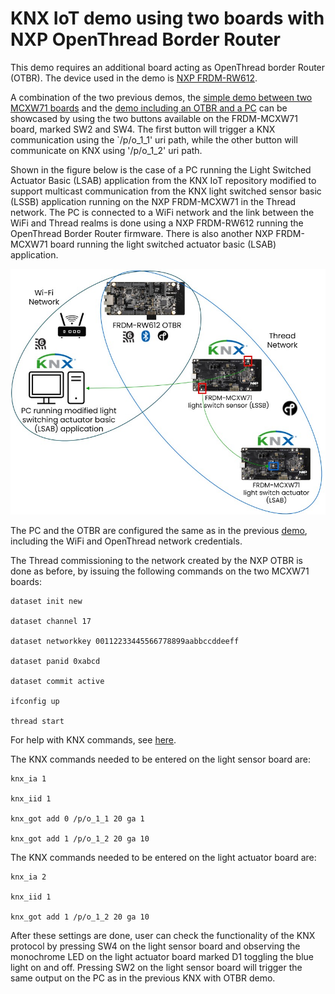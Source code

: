 # KNX IoT demo using two boards with NXP OpenThread Border Router

This demo requires an additional board acting as OpenThread border Router (OTBR). The device used in the demo is [NXP FRDM-RW612](https://www.nxp.com/design/design-center/development-boards-and-designs/FRDM-RW612).

A combination of the two previous demos, the [simple demo between two MCXW71 boards](knx_demo_nxp.md) and the [demo including an OTBR and a PC](knx_demo_nxp_otbr.md) can be showcased by using the two buttons available on the FRDM-MCXW71 board, marked SW2 and SW4. The first button will trigger a KNX communication using the `/p/o_1_1' uri path, while the other button will communicate on KNX using '/p/o_1_2' uri path.

Shown in the figure below is the case of a PC running the Light Switched Actuator Basic (LSAB) application from the KNX IoT repository modified to support multicast communication from the KNX light switched sensor basic (LSSB) application running on the NXP FRDM-MCXW71 in the Thread network. The PC is connected to a WiFi network and the link between the WiFi and Thread realms is done using a NXP FRDM-RW612 running the OpenThread Border Router firmware. There is also another NXP FRDM-MCXW71 board running the light switched actuator basic (LSAB) application.

![](images/two_knx_boards_otbr_pc_demo.jpg)

The PC and the OTBR are configured the same as in the previous [demo](knx_demo_nxp_otbr.md), including the WiFi and OpenThread network credentials.

The Thread commissioning to the network created by the NXP OTBR is done as before, by issuing the following commands on the two MCXW71 boards:

```
dataset init new

dataset channel 17

dataset networkkey 00112233445566778899aabbccddeeff

dataset panid 0xabcd

dataset commit active

ifconfig up

thread start
```
For help with KNX commands, see [here](knx_shell_help.md).

The KNX commands needed to be entered on the light sensor board are:

```
knx_ia 1

knx_iid 1

knx_got add 0 /p/o_1_1 20 ga 1

knx_got add 1 /p/o_1_2 20 ga 10
```

The KNX commands needed to be entered on the light actuator board are:

```
knx_ia 2

knx_iid 1

knx_got add 1 /p/o_1_2 20 ga 10
```

After these settings are done, user can check the functionality of the KNX protocol by pressing SW4 on the light sensor board and observing the monochrome LED on the light actuator board marked D1 toggling the blue light on and off. Pressing SW2 on the light sensor board will trigger the same output on the PC as in the previous KNX with OTBR demo.